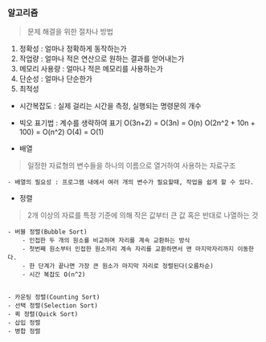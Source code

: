 ### 알고리즘
> 문제 해결을 위한 절차나 방법

1. 정확성 : 얼마나 정확하게 동작하는가
2. 작업량 : 얼마나 적은 연산으로 원하는 결과를 얻어내는가
3. 메모리 사용량 : 얼마나 적은 메모리를 사용하는가
4. 단순성 : 얼마나 단순한가
5. 최적성

- 시간복잡도 : 실제 걸리는 시간을 측정, 실행되는 명령문의 개수
- 빅오 표기법 : 계수를 생략하여 표기
    O(3n+2) = O(3n) = O(n)
    O(2n^2 + 10n + 100) = O(n^2)
    O(4) = O(1)

- 배열
> 일정한 자료형의 변수들을 하나의 이름으로 열거하여 사용하는 자료구조

    - 배열의 필요성 : 프로그램 내에서 여러 개의 변수가 필요할때, 작업을 쉽게 할 수 있다.

- 정렬
> 2개 이상의 자료를 특정 기준에 의해 작은 값부터 큰 값 혹은 반대로 나열하는 것

    - 버블 정렬(Bubble Sort)
        - 인접한 두 개의 원소를 비교하며 자리를 계속 교환하는 방식
        - 첫번째 원소부터 인접한 원소끼리 계속 자리를 교환하면서 맨 마지막자리까지 이동한다.
        - 한 단계가 끝나면 가장 큰 원소가 마지막 자리로 정렬된다(오름차순)
        - 시간 복잡도 O(n^2)


    - 카운팅 정렬(Counting Sort)
    - 선택 정렬(Selection Sort)
    - 퀵 정렬(Quick Sort)
    - 삽입 정렬
    - 병합 정렬    